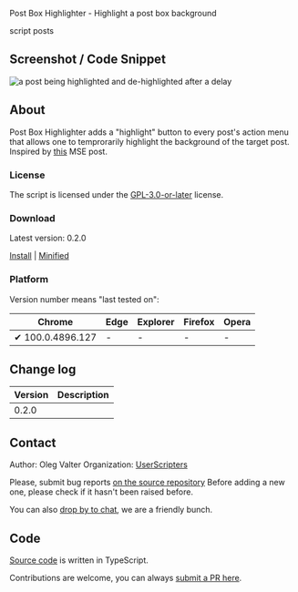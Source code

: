 Post Box Highlighter - Highlight a post box background

script posts


<!-- thumbnail:  -->
<!-- version: 0.2.0 -->
<!-- tag: script -->
<!-- excerpt: Post Box Highlighter is a simple userscript for temporarily highlighting question or answer boxes. -->

## Screenshot / Code Snippet

![a post being highlighted and de-highlighted after a delay](https://i.stack.imgur.com/55TGz.gif)

## About

Post Box Highlighter adds a "highlight" button to every post's action menu that allows one to temprorarily highlight the background of the target post.
    <br>Inspired by [this](https://meta.stackexchange.com/q/377435) MSE post.

### License

The script is licensed under the [GPL-3.0-or-later](https://spdx.org/licenses/GPL-3.0-or-later) license.

### Download

Latest version: 0.2.0

[Install](https://github.com/userscripters/post-box-highlighter/raw/master/dist/modern/index.user.js) | [Minified](https://github.com/userscripters/post-box-highlighter/raw/master/dist/modern/index.min.user.js)

### Platform

Version number means "last tested on":

| Chrome | Edge | Explorer | Firefox | Opera |
| - | - | - | - | - |
| ✔ 100.0.4896.127 | - | - | - | - |

## Change log

| Version    | Description |
| ---------- | ----------- |
| 0.2.0 |             |

## Contact

Author: Oleg Valter
Organization: [UserScripters](https://github.com/userscripters)

Please, submit bug reports [on the source repository](https://github.com/userscripters/post-box-highlighter/issues)
Before adding a new one, please check if it hasn't been raised before.

You can also [drop by to chat](https://chat.stackoverflow.com/rooms/214345), we are a friendly bunch.

## Code

[Source code](https://github.com/userscripters/post-box-highlighter/blob/master/src/index.ts) is written in TypeScript.

Contributions are welcome, you can always [submit a PR here](https://github.com/userscripters/post-box-highlighter/pulls).
